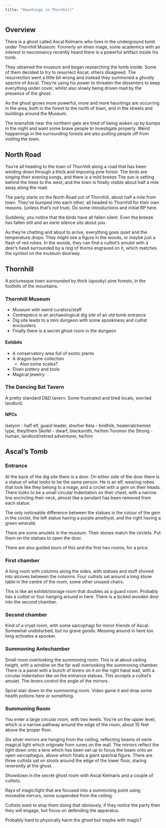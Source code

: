 ```yaml
---
title: "Hauntings in Thornhill"
---
```


## Overview

There is a ghost called Ascal Kelmaris who lives in the underground tomb
under Thornhill Museum. Formerly an elven mage, some academics with an
interest in necromancy recently heard there is a powerful artifact inside
his tomb.

They obtained the museum and began researching the tomb inside. Some of
them decided to try to resurrect Ascal; others disagreed. The resurrection
went a little bit wrong and instead they summoned a ghostly spectre of
Ascal. They’re using his power to threaten the dissenters to keep everything
under cover, whilst also slowly being driven mad by the presence of the ghost.

As the ghost grows more powerful, more and more hauntings are occurring in
the area, both in the forest to the north of town, and in the streets and
buildings around the Museum.

The townsfolk near the northern gate are tired of being woken up by bumps in
the night and want some brave people to investigate properly. Weird happenings
in the surrounding forests are also putting people off from visiting the town.

## North Road

You’re all heading to the town of Thornhill along a road that has been winding
down through a thick and imposing pine forest. The birds are singing their
evening songs, and there is a mild breeze The sun is setting behind the
trees to the west, and the town is finally visible about half a mile away
along the road.

The party starts on the North Road out of Thornhill, about half a mile from
town. They’ve bumped into each other, all headed to Thornhill for their own
reasons. (unless that’s not true). Do some introductions and initial RP here.

Suddenly, you notice that the birds have all fallen silent. Even the breeze
has fallen still and an eerie silence sits about you.

As they’re chatting and about to arrive, everything goes quiet and the
temperature drops. They might see a figure in the woods, or maybe just a
flash of red robes. In the woods, they can find a cultist’s amulet with a
deer’s head surrounded by a ring of thorns engraved on it, which matches
the symbol on the museum doorway.

## Thornhill

A picturesque town surrounded by thick (spooky) pine forests, in the foothills
of the <name> mountains.

### Thornhill Museum

- Museum with weird curators/staff
- Centrepiece is an archaeological dig site of an old tomb entrance
- Dig site leads to a mini dungeon with some spookiness and cultist encounters
- Finally there is a secret ghost room in the dungeon

#### Exhibits

- A conservatory area full of exotic plants
- A dragon bone collection
  - Also some scales?
- Elven pottery and tools
- Magical jewelry

### The Dancing Bat Tavern

A pretty standard D&D tavern. Some frustrated and tired locals, worried
landlord.

#### NPCs

Iselynn - half elf, guard leader, she/her
Kela - birdfolk, healer/alchemist type, they/them
Skofel - dwarf, blacksmith, he/him
Toromor the Strong - human, landlord/retired adventurer, he/him

## Ascal’s Tomb

### Entrance

At the back of the dig site there is a door. On either side of the door there
is a statue of what looks to be the same person. He is an elf, wearing robes
that look like they belong to a mage, and a circlet with a gem on their heads.
There looks to be a small circular indentation on their chest, with a narrow
line encircling their neck, almost like a pendant has been removed from each
statue.

The only noticeable difference between the statues is the colour of the gem in
the circlet, the left statue having a purple amethyst, and the right having
a green emerald.

There are some amulets in the museum. Their stones match the circlets. Put
them on the statues to open the door.

There are also guided tours of this and the first two rooms, for a price.

### First chamber

A long room with columns along the sides, with statues and stuff shoved into
alcoves between the columns. Four cultists sat around a long stone table in
the centre of the room, some other unused chairs.

This is like an exhibit/storage room that doubles as a guard room. Probably
has a cultist or four hanging around in here. There is a locked wooden door
into the second chamber.

### Second chamber

Kind of a crypt room, with some sarcophagi for minor friends of Ascal.
Somewhat undisturbed, but no grave goods. Messing around in here too long
activates a spooker.

### Summoning Antechamber

Small room overlooking the summoning room. This is at about ceiling height,
with a window on the far wall overlooking the summoning chamber. There is
a panel with a bunch of levers on it on the right hand wall, with a circular
indentation like on the entrance statues. This accepts a cultist’s amulet.
The levers control the angle of the mirrors.

Spiral stair down to the summoning room. Video game it and drop some health
potions here or something.

### Summoning Room

You enter a large circular room, with two levels. You’re on the upper level,
which is a narrow pathway around the edge of the room, about 10 feet above
the proper floor.

Six silver mirrors are hanging from the ceiling, reflecting beams of eerie
magical light which originate from runes on the wall. The mirrors reflect
the light down onto a lens which has been set up to focus the beam onto an
open sarcophagus, above which floats a giant spectral figure. There are
three cultists sat on stools around the edge of the lower floor, staring
reverently at the ghost.

Showdown in the secret ghost room with Ascal Kelmaris and a couple of
cultists.

Rays of magic/light that are focused into a summoning point using moveable
mirrors, some suspended from the ceiling.

Cultists want to stop them doing that obviously, if they notice the party
then they will engage, but focus on defending the apparatus.

Probably hard to physically harm the ghost but maybe with magic?
